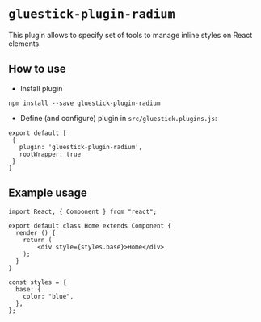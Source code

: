 # `gluestick-plugin-radium`
This plugin allows to specify set of tools to manage inline styles on React elements.

## How to use
* Install plugin
```
npm install --save gluestick-plugin-radium
```
* Define (and configure) plugin in `src/gluestick.plugins.js`:
```
export default [
 {
   plugin: 'gluestick-plugin-radium',
   rootWrapper: true
 }
]
```

## Example usage
```
import React, { Component } from "react";

export default class Home extends Component {
  render () {
    return (
        <div style={styles.base}>Home</div>
    );
  }
}

const styles = {
  base: {
    color: "blue",
  },
};
```
